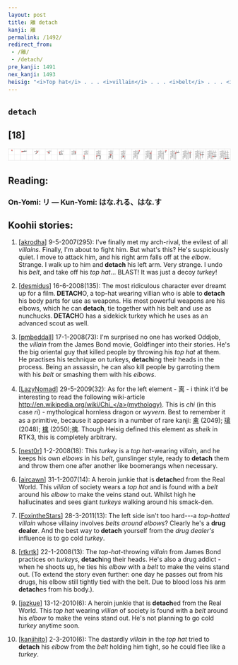 ```yaml
---
layout: post
title: 離 detach
kanji: 離
permalink: /1492/
redirect_from:
 - /離/
 - /detach/
pre_kanji: 1491
nex_kanji: 1493
heisig: "<i>Top hat</i> . . . <i>villain</i> . . . <i>belt</i> . . . <i>elbow</i> . . . <i>turkey</i>. This is potentially one of the most difficult characters to remember. Tackle it positively and let the image &quot;sink in&quot; by carrying it around with you today and calling it up in your spare moments."
---
```


## `detach`

## [18]

<div class="stroke"><img src="../images/E99BA2.png" /></div>

## Reading:

### On-Yomi: リ &mdash; Kun-Yomi: はな.れる、はな.す

## Koohii stories:

1) [<a href="http://kanji.koohii.com/profile/akrodha">akrodha</a>] 9-5-2007(295): I&#039;ve finally met my arch-rival, the evilest of all <em>villains</em>. Finally, I&#039;m about to fight him. But what&#039;s this? He&#039;s suspiciously quiet. I move to attack him, and his right arm falls off at the <em>elbow</em>. Strange. I walk up to him and<strong> detach</strong> his left arm. Very strange. I undo his <em>belt</em>, and take off his <em>top hat</em>... BLAST! It was just a decoy <em>turkey</em>! 

2) [<a href="http://kanji.koohii.com/profile/desmidus">desmidus</a>] 16-6-2008(135): The most ridiculous character ever dreamt up for a film.<strong> DETACH</strong>O, a top-hat wearing villian who is able to<strong> detach</strong> his body parts for use as weapons. His most powerful weapons are his elbows, which he can<strong> detach</strong>, tie together with his belt and use as nunchucks.<strong> DETACH</strong>O has a sidekick turkey which he uses as an advanced scout as well. 

3) [<a href="http://kanji.koohii.com/profile/pmbeddall">pmbeddall</a>] 17-1-2008(73): I&#039;m surprised no one has worked Oddjob, the <em>villain</em> from the James Bond movie, Goldfinger into their stories. He&#039;s the big oriental guy that killed people by throwing his <em>top hat</em> at them. He practises his technique on turkeys,<strong> detach</strong>ing their heads in the process. Being an assassin, he can also kill people by garroting them with his <em>belt</em> or smashing them with his <em>elbows</em>. 

4) [<a href="http://kanji.koohii.com/profile/LazyNomad">LazyNomad</a>] 29-5-2009(32): As for the left element - 离 - i think it&#039;d be interesting to read the following wiki-article <a href="http://en.wikipedia.org/wiki/Chi_">http://en.wikipedia.org/wiki/Chi_</a>(mythology). This is <em>chi</em> (in this case <em>ri</em>) - mythological hornless dragon or <em>wyvern</em>. Best to remember it as a primitive, because it appears in a number of rare kanji:   <a href="http://jisho.org/kanji/details/禽">禽</a>  (2049);  <a href="http://jisho.org/kanji/details/璃">璃</a>   (2048);  <a href="http://jisho.org/kanji/details/檎">檎</a>  (2050);擒. Though Heisig defined this element as <em>sheik</em> in RTK3, this is completely arbitrary. 

5) [<a href="http://kanji.koohii.com/profile/nest0r">nest0r</a>] 1-2-2008(18): This <em>turkey</em> is a <em>top hat</em>-wearing <em>villain</em>, and he keeps his own <em>elbows</em> in his <em>belt</em>, gunslinger style, ready to<strong> detach</strong> them and throw them one after another like boomerangs when necessary. 

6) [<a href="http://kanji.koohii.com/profile/aircawn">aircawn</a>] 31-1-2007(14): A heroin junkie that is<strong> detach</strong>ed from the Real World. This <em>villian</em> of society wears a <em>top hat</em> and is found with a <em>belt</em> around his <em>elbow</em> to make the veins stand out. Whilst high he hallucinates and sees giant <em>turkeys</em> walking around his smack-den. 

7) [<a href="http://kanji.koohii.com/profile/FoxintheStars">FoxintheStars</a>] 28-3-2011(13): The left side isn&#039;t too hard---a <em>top-hatted villain</em> whose villainy involves <em>belts around elbows</em>? Clearly he&#039;s a <strong>drug dealer</strong>. And the best way to<strong> detach</strong> yourself from the <em>drug dealer&#039;s</em> influence is to go cold <em>turkey</em>. 

8) [<a href="http://kanji.koohii.com/profile/rtkrtk">rtkrtk</a>] 22-1-2008(13): The <em>top-hat</em>-throwing <em>villain</em> from James Bond practices on <em>turkeys</em>,<strong> detach</strong>ing their heads. He&#039;s also a drug addict - when he shoots up, he ties his <em>elbow</em> with a <em>belt</em> to make the veins stand out. (To extend the story even further: one day he passes out from his drugs, his elbow still tightly tied with the belt. Due to blood loss his arm<strong> detach</strong>es from his body.). 

9) [<a href="http://kanji.koohii.com/profile/jazkue">jazkue</a>] 13-12-2010(6): A heroin junkie that is<strong> detach</strong>ed from the Real World. This <em>top hat</em> wearing <em>villian</em> of society is found with a <em>belt</em> around his <em>elbow</em> to make the veins stand out. He&#039;s not planning to go cold <em>turkey</em> anytime soon. 

10) [<a href="http://kanji.koohii.com/profile/kanjihito">kanjihito</a>] 2-3-2010(6): The dastardly <em>villain</em> in the <em>top hat</em> tried to<strong> detach</strong> his <em>elbow</em> from the <em>belt</em> holding him tight, so he could flee like a <em>turkey</em>. 
